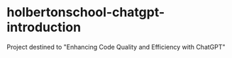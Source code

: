 # holbertonschool-chatgpt-introduction
Project destined to "Enhancing Code Quality and Efficiency with ChatGPT"
